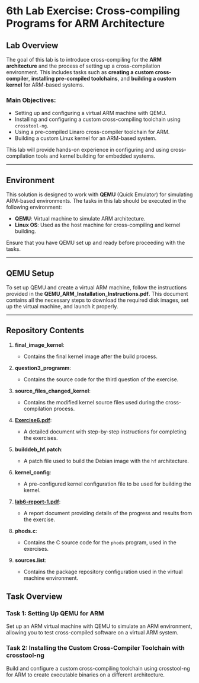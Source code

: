 # 6th Lab Exercise: Cross-compiling Programs for ARM Architecture

## Lab Overview

The goal of this lab is to introduce cross-compiling for the **ARM architecture** and the process of setting up a cross-compilation environment. This includes tasks such as **creating a custom cross-compiler**, **installing pre-compiled toolchains**, and **building a custom kernel** for ARM-based systems.

### Main Objectives:
-   Setting up and configuring a virtual ARM machine with QEMU.
-   Installing and configuring a custom cross-compiling toolchain using `crosstool-ng`.
-   Using a pre-compiled Linaro cross-compiler toolchain for ARM.
-   Building a custom Linux kernel for an ARM-based system.

This lab will provide hands-on experience in configuring and using cross-compilation tools and kernel building for embedded systems.

---

## Environment

This solution is designed to work with **QEMU** (Quick Emulator) for simulating ARM-based environments. The tasks in this lab should be executed in the following environment:

- **QEMU**: Virtual machine to simulate ARM architecture.
- **Linux OS**: Used as the host machine for cross-compiling and kernel building.

Ensure that you have QEMU set up and ready before proceeding with the tasks.

---

## QEMU Setup

To set up QEMU and create a virtual ARM machine, follow the instructions provided in the **QEMU_ARM_Installation_Instructions.pdf**. This document contains all the necessary steps to download the required disk images, set up the virtual machine, and launch it properly.

---

## Repository Contents

1. **final_image_kernel**:
   - Contains the final kernel image after the build process.
   
2. **question3_programm**:
   - Contains the source code for the third question of the exercise.

3. **source_files_changed_kernel**:
   - Contains the modified kernel source files used during the cross-compilation process.

4. **[Exercise6.pdf](#)**:
   - A detailed document with step-by-step instructions for completing the exercises.

5. **builddeb_hf.patch**:
   - A patch file used to build the Debian image with the `hf` architecture.

6. **kernel_config**:
   - A pre-configured kernel configuration file to be used for building the kernel.

7. **[lab6-report-1.pdf](#)**:
   - A report document providing details of the progress and results from the exercise.

8. **phods.c**:
   - Contains the C source code for the `phods` program, used in the exercises.

9. **sources.list**:
   - Contains the package repository configuration used in the virtual machine environment.


## Task Overview

### Task 1: Setting Up QEMU for ARM
Set up an ARM virtual machine with QEMU to simulate an ARM environment, allowing you to test cross-compiled software on a virtual ARM system.

### Task 2: Installing the Custom Cross-Compiler Toolchain with crosstool-ng
Build and configure a custom cross-compiling toolchain using crosstool-ng for ARM to create executable binaries on a different architecture.

